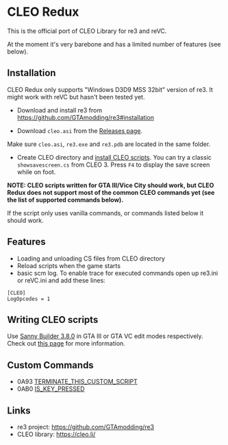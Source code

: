 # CLEO Redux

This is the official port of CLEO Library for re3 and reVC.

At the moment it's very barebone and has a limited number of features (see below).

## Installation

CLEO Redux only supports "Windows D3D9 MSS 32bit" version of re3. It might work with reVC but hasn't been tested yet.

- Download and install re3 from https://github.com/GTAmodding/re3#installation

- Download `cleo.asi` from the [Releases page](https://github.com/cleolibrary/cleo-redux/releases).

Make sure `cleo.asi`, `re3.exe` and `re3.pdb` are located in the same folder.

- Create CLEO directory and [install CLEO scripts](https://cleo.li/scripts.html#how_to_install_CLEO_scripts). You can try a classic `showsavescreen.cs` from CLEO 3. Press `F4` to display the save screen while on foot.

**NOTE: CLEO scripts written for GTA III/Vice City should work, but CLEO Redux does not support most of the common CLEO commands yet (see the list of supported commands below).**

If the script only uses vanilla commands, or commands listed below it should work.

## Features

- Loading and unloading CS files from CLEO directory
- Reload scripts when the game starts
- basic scm log. To enable trace for executed commands open up re3.ini or reVC.ini and add these lines:

```
[CLEO]
LogOpcodes = 1
```

## Writing CLEO scripts

Use [Sanny Builder 3.8.0](https://sannybuilder.com) in GTA III or GTA VC edit modes respectively. Check out [this page](https://cleo.li/scripts.html) for more information.

## Custom Commands

- 0A93
  [TERMINATE_THIS_CUSTOM_SCRIPT](https://library.sannybuilder.com/#/sa/CLEO/0A93)
- 0AB0 [IS_KEY_PRESSED](https://library.sannybuilder.com/#/sa/CLEO/0AB0)

## Links

- re3 project: https://github.com/GTAmodding/re3
- CLEO library: https://cleo.li/
